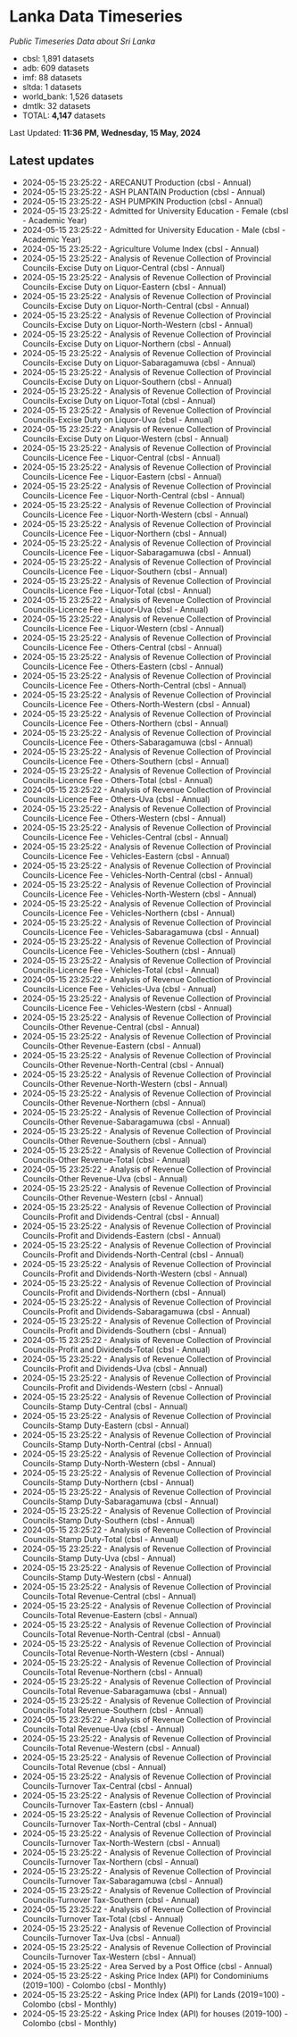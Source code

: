 # Lanka Data Timeseries
*Public Timeseries Data about Sri Lanka*

* cbsl: 1,891 datasets
* adb: 609 datasets
* imf: 88 datasets
* sltda: 1 datasets
* world_bank: 1,526 datasets
* dmtlk: 32 datasets
* TOTAL: **4,147** datasets

Last Updated: **11:36 PM, Wednesday, 15 May, 2024**

## Latest updates

* 2024-05-15 23:25:22 - ARECANUT Production (cbsl - Annual)
* 2024-05-15 23:25:22 - ASH PLANTAIN Production (cbsl - Annual)
* 2024-05-15 23:25:22 - ASH PUMPKIN Production (cbsl - Annual)
* 2024-05-15 23:25:22 - Admitted for University Education - Female (cbsl - Academic Year)
* 2024-05-15 23:25:22 - Admitted for University Education - Male (cbsl - Academic Year)
* 2024-05-15 23:25:22 - Agriculture Volume Index (cbsl - Annual)
* 2024-05-15 23:25:22 - Analysis of Revenue Collection of Provincial Councils-Excise Duty on Liquor-Central (cbsl - Annual)
* 2024-05-15 23:25:22 - Analysis of Revenue Collection of Provincial Councils-Excise Duty on Liquor-Eastern (cbsl - Annual)
* 2024-05-15 23:25:22 - Analysis of Revenue Collection of Provincial Councils-Excise Duty on Liquor-North-Central (cbsl - Annual)
* 2024-05-15 23:25:22 - Analysis of Revenue Collection of Provincial Councils-Excise Duty on Liquor-North-Western (cbsl - Annual)
* 2024-05-15 23:25:22 - Analysis of Revenue Collection of Provincial Councils-Excise Duty on Liquor-Northern (cbsl - Annual)
* 2024-05-15 23:25:22 - Analysis of Revenue Collection of Provincial Councils-Excise Duty on Liquor-Sabaragamuwa (cbsl - Annual)
* 2024-05-15 23:25:22 - Analysis of Revenue Collection of Provincial Councils-Excise Duty on Liquor-Southern (cbsl - Annual)
* 2024-05-15 23:25:22 - Analysis of Revenue Collection of Provincial Councils-Excise Duty on Liquor-Total (cbsl - Annual)
* 2024-05-15 23:25:22 - Analysis of Revenue Collection of Provincial Councils-Excise Duty on Liquor-Uva (cbsl - Annual)
* 2024-05-15 23:25:22 - Analysis of Revenue Collection of Provincial Councils-Excise Duty on Liquor-Western (cbsl - Annual)
* 2024-05-15 23:25:22 - Analysis of Revenue Collection of Provincial Councils-Licence Fee - Liquor-Central (cbsl - Annual)
* 2024-05-15 23:25:22 - Analysis of Revenue Collection of Provincial Councils-Licence Fee - Liquor-Eastern (cbsl - Annual)
* 2024-05-15 23:25:22 - Analysis of Revenue Collection of Provincial Councils-Licence Fee - Liquor-North-Central (cbsl - Annual)
* 2024-05-15 23:25:22 - Analysis of Revenue Collection of Provincial Councils-Licence Fee - Liquor-North-Western (cbsl - Annual)
* 2024-05-15 23:25:22 - Analysis of Revenue Collection of Provincial Councils-Licence Fee - Liquor-Northern (cbsl - Annual)
* 2024-05-15 23:25:22 - Analysis of Revenue Collection of Provincial Councils-Licence Fee - Liquor-Sabaragamuwa (cbsl - Annual)
* 2024-05-15 23:25:22 - Analysis of Revenue Collection of Provincial Councils-Licence Fee - Liquor-Southern (cbsl - Annual)
* 2024-05-15 23:25:22 - Analysis of Revenue Collection of Provincial Councils-Licence Fee - Liquor-Total (cbsl - Annual)
* 2024-05-15 23:25:22 - Analysis of Revenue Collection of Provincial Councils-Licence Fee - Liquor-Uva (cbsl - Annual)
* 2024-05-15 23:25:22 - Analysis of Revenue Collection of Provincial Councils-Licence Fee - Liquor-Western (cbsl - Annual)
* 2024-05-15 23:25:22 - Analysis of Revenue Collection of Provincial Councils-Licence Fee - Others-Central (cbsl - Annual)
* 2024-05-15 23:25:22 - Analysis of Revenue Collection of Provincial Councils-Licence Fee - Others-Eastern (cbsl - Annual)
* 2024-05-15 23:25:22 - Analysis of Revenue Collection of Provincial Councils-Licence Fee - Others-North-Central (cbsl - Annual)
* 2024-05-15 23:25:22 - Analysis of Revenue Collection of Provincial Councils-Licence Fee - Others-North-Western (cbsl - Annual)
* 2024-05-15 23:25:22 - Analysis of Revenue Collection of Provincial Councils-Licence Fee - Others-Northern (cbsl - Annual)
* 2024-05-15 23:25:22 - Analysis of Revenue Collection of Provincial Councils-Licence Fee - Others-Sabaragamuwa (cbsl - Annual)
* 2024-05-15 23:25:22 - Analysis of Revenue Collection of Provincial Councils-Licence Fee - Others-Southern (cbsl - Annual)
* 2024-05-15 23:25:22 - Analysis of Revenue Collection of Provincial Councils-Licence Fee - Others-Total (cbsl - Annual)
* 2024-05-15 23:25:22 - Analysis of Revenue Collection of Provincial Councils-Licence Fee - Others-Uva (cbsl - Annual)
* 2024-05-15 23:25:22 - Analysis of Revenue Collection of Provincial Councils-Licence Fee - Others-Western (cbsl - Annual)
* 2024-05-15 23:25:22 - Analysis of Revenue Collection of Provincial Councils-Licence Fee - Vehicles-Central (cbsl - Annual)
* 2024-05-15 23:25:22 - Analysis of Revenue Collection of Provincial Councils-Licence Fee - Vehicles-Eastern (cbsl - Annual)
* 2024-05-15 23:25:22 - Analysis of Revenue Collection of Provincial Councils-Licence Fee - Vehicles-North-Central (cbsl - Annual)
* 2024-05-15 23:25:22 - Analysis of Revenue Collection of Provincial Councils-Licence Fee - Vehicles-North-Western (cbsl - Annual)
* 2024-05-15 23:25:22 - Analysis of Revenue Collection of Provincial Councils-Licence Fee - Vehicles-Northern (cbsl - Annual)
* 2024-05-15 23:25:22 - Analysis of Revenue Collection of Provincial Councils-Licence Fee - Vehicles-Sabaragamuwa (cbsl - Annual)
* 2024-05-15 23:25:22 - Analysis of Revenue Collection of Provincial Councils-Licence Fee - Vehicles-Southern (cbsl - Annual)
* 2024-05-15 23:25:22 - Analysis of Revenue Collection of Provincial Councils-Licence Fee - Vehicles-Total (cbsl - Annual)
* 2024-05-15 23:25:22 - Analysis of Revenue Collection of Provincial Councils-Licence Fee - Vehicles-Uva (cbsl - Annual)
* 2024-05-15 23:25:22 - Analysis of Revenue Collection of Provincial Councils-Licence Fee - Vehicles-Western (cbsl - Annual)
* 2024-05-15 23:25:22 - Analysis of Revenue Collection of Provincial Councils-Other Revenue-Central (cbsl - Annual)
* 2024-05-15 23:25:22 - Analysis of Revenue Collection of Provincial Councils-Other Revenue-Eastern (cbsl - Annual)
* 2024-05-15 23:25:22 - Analysis of Revenue Collection of Provincial Councils-Other Revenue-North-Central (cbsl - Annual)
* 2024-05-15 23:25:22 - Analysis of Revenue Collection of Provincial Councils-Other Revenue-North-Western (cbsl - Annual)
* 2024-05-15 23:25:22 - Analysis of Revenue Collection of Provincial Councils-Other Revenue-Northern (cbsl - Annual)
* 2024-05-15 23:25:22 - Analysis of Revenue Collection of Provincial Councils-Other Revenue-Sabaragamuwa (cbsl - Annual)
* 2024-05-15 23:25:22 - Analysis of Revenue Collection of Provincial Councils-Other Revenue-Southern (cbsl - Annual)
* 2024-05-15 23:25:22 - Analysis of Revenue Collection of Provincial Councils-Other Revenue-Total (cbsl - Annual)
* 2024-05-15 23:25:22 - Analysis of Revenue Collection of Provincial Councils-Other Revenue-Uva (cbsl - Annual)
* 2024-05-15 23:25:22 - Analysis of Revenue Collection of Provincial Councils-Other Revenue-Western (cbsl - Annual)
* 2024-05-15 23:25:22 - Analysis of Revenue Collection of Provincial Councils-Profit and Dividends-Central (cbsl - Annual)
* 2024-05-15 23:25:22 - Analysis of Revenue Collection of Provincial Councils-Profit and Dividends-Eastern (cbsl - Annual)
* 2024-05-15 23:25:22 - Analysis of Revenue Collection of Provincial Councils-Profit and Dividends-North-Central (cbsl - Annual)
* 2024-05-15 23:25:22 - Analysis of Revenue Collection of Provincial Councils-Profit and Dividends-North-Western (cbsl - Annual)
* 2024-05-15 23:25:22 - Analysis of Revenue Collection of Provincial Councils-Profit and Dividends-Northern (cbsl - Annual)
* 2024-05-15 23:25:22 - Analysis of Revenue Collection of Provincial Councils-Profit and Dividends-Sabaragamuwa (cbsl - Annual)
* 2024-05-15 23:25:22 - Analysis of Revenue Collection of Provincial Councils-Profit and Dividends-Southern (cbsl - Annual)
* 2024-05-15 23:25:22 - Analysis of Revenue Collection of Provincial Councils-Profit and Dividends-Total (cbsl - Annual)
* 2024-05-15 23:25:22 - Analysis of Revenue Collection of Provincial Councils-Profit and Dividends-Uva (cbsl - Annual)
* 2024-05-15 23:25:22 - Analysis of Revenue Collection of Provincial Councils-Profit and Dividends-Western (cbsl - Annual)
* 2024-05-15 23:25:22 - Analysis of Revenue Collection of Provincial Councils-Stamp Duty-Central (cbsl - Annual)
* 2024-05-15 23:25:22 - Analysis of Revenue Collection of Provincial Councils-Stamp Duty-Eastern (cbsl - Annual)
* 2024-05-15 23:25:22 - Analysis of Revenue Collection of Provincial Councils-Stamp Duty-North-Central (cbsl - Annual)
* 2024-05-15 23:25:22 - Analysis of Revenue Collection of Provincial Councils-Stamp Duty-North-Western (cbsl - Annual)
* 2024-05-15 23:25:22 - Analysis of Revenue Collection of Provincial Councils-Stamp Duty-Northern (cbsl - Annual)
* 2024-05-15 23:25:22 - Analysis of Revenue Collection of Provincial Councils-Stamp Duty-Sabaragamuwa (cbsl - Annual)
* 2024-05-15 23:25:22 - Analysis of Revenue Collection of Provincial Councils-Stamp Duty-Southern (cbsl - Annual)
* 2024-05-15 23:25:22 - Analysis of Revenue Collection of Provincial Councils-Stamp Duty-Total (cbsl - Annual)
* 2024-05-15 23:25:22 - Analysis of Revenue Collection of Provincial Councils-Stamp Duty-Uva (cbsl - Annual)
* 2024-05-15 23:25:22 - Analysis of Revenue Collection of Provincial Councils-Stamp Duty-Western (cbsl - Annual)
* 2024-05-15 23:25:22 - Analysis of Revenue Collection of Provincial Councils-Total Revenue-Central (cbsl - Annual)
* 2024-05-15 23:25:22 - Analysis of Revenue Collection of Provincial Councils-Total Revenue-Eastern (cbsl - Annual)
* 2024-05-15 23:25:22 - Analysis of Revenue Collection of Provincial Councils-Total Revenue-North-Central (cbsl - Annual)
* 2024-05-15 23:25:22 - Analysis of Revenue Collection of Provincial Councils-Total Revenue-North-Western (cbsl - Annual)
* 2024-05-15 23:25:22 - Analysis of Revenue Collection of Provincial Councils-Total Revenue-Northern (cbsl - Annual)
* 2024-05-15 23:25:22 - Analysis of Revenue Collection of Provincial Councils-Total Revenue-Sabaragamuwa (cbsl - Annual)
* 2024-05-15 23:25:22 - Analysis of Revenue Collection of Provincial Councils-Total Revenue-Southern (cbsl - Annual)
* 2024-05-15 23:25:22 - Analysis of Revenue Collection of Provincial Councils-Total Revenue-Uva (cbsl - Annual)
* 2024-05-15 23:25:22 - Analysis of Revenue Collection of Provincial Councils-Total Revenue-Western (cbsl - Annual)
* 2024-05-15 23:25:22 - Analysis of Revenue Collection of Provincial Councils-Total Revenue (cbsl - Annual)
* 2024-05-15 23:25:22 - Analysis of Revenue Collection of Provincial Councils-Turnover Tax-Central (cbsl - Annual)
* 2024-05-15 23:25:22 - Analysis of Revenue Collection of Provincial Councils-Turnover Tax-Eastern (cbsl - Annual)
* 2024-05-15 23:25:22 - Analysis of Revenue Collection of Provincial Councils-Turnover Tax-North-Central (cbsl - Annual)
* 2024-05-15 23:25:22 - Analysis of Revenue Collection of Provincial Councils-Turnover Tax-North-Western (cbsl - Annual)
* 2024-05-15 23:25:22 - Analysis of Revenue Collection of Provincial Councils-Turnover Tax-Northern (cbsl - Annual)
* 2024-05-15 23:25:22 - Analysis of Revenue Collection of Provincial Councils-Turnover Tax-Sabaragamuwa (cbsl - Annual)
* 2024-05-15 23:25:22 - Analysis of Revenue Collection of Provincial Councils-Turnover Tax-Southern (cbsl - Annual)
* 2024-05-15 23:25:22 - Analysis of Revenue Collection of Provincial Councils-Turnover Tax-Total (cbsl - Annual)
* 2024-05-15 23:25:22 - Analysis of Revenue Collection of Provincial Councils-Turnover Tax-Uva (cbsl - Annual)
* 2024-05-15 23:25:22 - Analysis of Revenue Collection of Provincial Councils-Turnover Tax-Western (cbsl - Annual)
* 2024-05-15 23:25:22 - Area Served by a Post Office (cbsl - Annual)
* 2024-05-15 23:25:22 - Asking Price Index (API) for Condominiums (2019=100) - Colombo (cbsl - Monthly)
* 2024-05-15 23:25:22 - Asking Price Index (API) for Lands (2019=100) - Colombo (cbsl - Monthly)
* 2024-05-15 23:25:22 - Asking Price Index (API) for houses (2019-100) - Colombo (cbsl - Monthly)